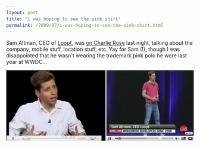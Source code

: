 ```yaml
---
layout: post
title: "i was hoping to see the pink shirt"
permalink: /2009/07/i-was-hoping-to-see-the-pink-shirt.html
---
```


Sam Altman, CEO of [Loopt](http://www.loopt.com/), was [on Charlie Rose](http://www.charlierose.com/view/interview/10511) last night, talking about the company, mobile stuff, location stuff, etc. Yay for Sam (!), though I was disappointed that he wasn't wearing the trademark pink polo he wore last year at WWDC...

![Sam Loopt](/assets/2009/altman.jpg)